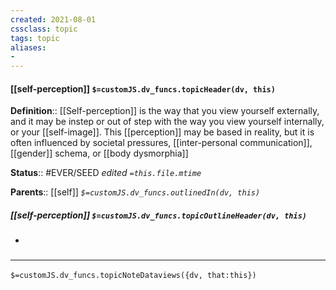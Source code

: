 ```yaml
---
created: 2021-08-01
cssclass: topic
tags: topic
aliases:
- 
---
```


#### [[self-perception]] `$=customJS.dv_funcs.topicHeader(dv, this)`

**Definition**:: [[Self-perception]] is the way that you view yourself externally, and it may be instep or out of step with the way you view yourself internally, or your [[self-image]]. This [[perception]] may be based in reality, but it is often influenced by societal pressures, [[inter-personal communication]], [[gender]] schema, or [[body dysmorphia]]

**Status**:: #EVER/SEED 
*edited `=this.file.mtime`*

**Parents**:: [[self]]
*`$=customJS.dv_funcs.outlinedIn(dv, this)`*

##### [[self-perception]] `$=customJS.dv_funcs.topicOutlineHeader(dv, this)`
- 

### <hr class="dataviews"/>

`$=customJS.dv_funcs.topicNoteDataviews({dv, that:this})`


